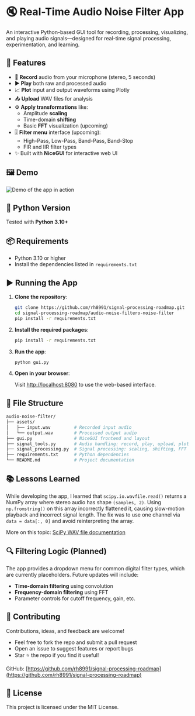 # 🔇 Real-Time Audio Noise Filter App

An interactive Python-based GUI tool for recording, processing, visualizing, and playing audio signals—designed for real-time signal processing, experimentation, and learning.

## 🚀 Features

- 🔴 **Record** audio from your microphone (stereo, 5 seconds)
- ▶️ **Play** both raw and processed audio
- 📈 **Plot** input and output waveforms using Plotly
- 📤 **Upload** WAV files for analysis
- ⚙️ **Apply transformations** like:
  - Amplitude **scaling**
  - Time-domain **shifting**
  - Basic **FFT** visualization (upcoming)
- 🎚️ **Filter menu** interface (upcoming):
  - High-Pass, Low-Pass, Band-Pass, Band-Stop
  - FIR and IIR filter types
- ✨ Built with **NiceGUI** for interactive web UI

## 🖼️ Demo

![Demo of the app in action](assets/demo.gif)

## 🐍 Python Version

Tested with **Python 3.10+**

## 📦 Requirements

- Python 3.10 or higher
- Install the dependencies listed in `requirements.txt`

## ▶️ Running the App

1. **Clone the repository**:

   ```bash
   git clone https://github.com/rh8991/signal-processing-roadmap.git
   cd signal-processing-roadmap/audio-noise-filtero-noise-filter
   pip install -r requirements.txt
   ```

2. **Install the required packages**:
   
   ```bash
   pip install -r requirements.txt
   ```
3. **Run the app**:

    ```bash
    python gui.py
    ```

4. **Open in your browser**:

    Visit <http://localhost:8080> to use the web-based interface.

## 📂 File Structure

```bash
audio-noise-filter/
├── assets/
│   ├── input.wav         # Recorded input audio
│   └── output.wav        # Processed output audio
├── gui.py                # NiceGUI frontend and layout
├── signal_tools.py       # Audio handling: record, play, upload, plot
├── signal_processing.py  # Signal processing: scaling, shifting, FFT
├── requirements.txt      # Python dependencies
└── README.md             # Project documentation
```

## 📚 Lessons Learned

While developing the app, I learned that `scipy.io.wavfile.read()` returns a NumPy array where stereo audio has shape `(samples, 2)`. Using `np.fromstring()` on this array incorrectly flattened it, causing slow-motion playback and incorrect signal length. The fix was to use one channel via `data = data[:, 0]` and avoid reinterpreting the array.  

More on this topic: [SciPy WAV file documentation](https://docs.scipy.org/doc/scipy/reference/generated/scipy.io.wavfile.read.html)

## 🔍 Filtering Logic (Planned)

The app provides a dropdown menu for common digital filter types, which are currently placeholders. Future updates will include:

- **Time-domain filtering** using convolution
- **Frequency-domain filtering** using FFT
- Parameter controls for cutoff frequency, gain, etc.

## 🤝 Contributing

Contributions, ideas, and feedback are welcome!

- Feel free to fork the repo and submit a pull request
- Open an issue to suggest features or report bugs
- Star ⭐ the repo if you find it useful!

GitHub: [https://github.com/rh8991/signal-processing-roadmap](https://github.com/rh8991/signal-processing-roadmap)


## 📄 License

This project is licensed under the MIT License.
